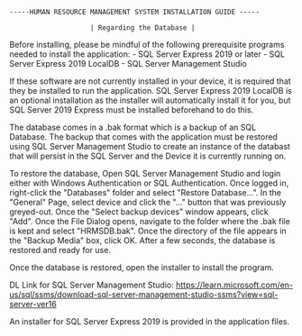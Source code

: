 
	-----HUMAN RESOURCE MANAGEMENT SYSTEM INSTALLATION GUIDE -----

						| Regarding the Database |
Before installing, please be mindful of the following prerequisite programs needed to install the application:
	- SQL Server Express 2019 or later
	- SQL Server Express 2019 LocalDB
	- SQL Server Management Studio

If these software are not currently installed in your device, it is required that they be installed to run the application.
SQL Server Express 2019 LocalDB is an optional installation as the installer will automatically install it for you, but 
SQL Server 2019 Express must be installed beforehand to do this.

The database comes in a .bak format which is a backup of an SQL Database. The backup that comes with the application
must be restored using SQL Server Management Studio to create an instance of the databast that will persist in the 
SQL Server and the Device it is currently running on. 


To restore the database, Open SQL Server Management Studio and login either with Windows Authentication or SQL Authentication.
Once logged in, right-click the "Databases" folder and select "Restore Database...". In the "General" Page, select device and click
the "..." button that was previously greyed-out. Once the "Select backup devices" window appears, click "Add". Once the File Dialog opens,
navigate to the folder where the .bak file is kept and select "HRMSDB.bak". Once the directory of the file appears in the "Backup Media"
box, click OK. After a few seconds, the database is restored and ready for use.

Once the database is restored, open the installer to install the program.

DL Link for SQL Server Management Studio:
 https://learn.microsoft.com/en-us/sql/ssms/download-sql-server-management-studio-ssms?view=sql-server-ver16

An installer for SQL Server Express 2019 is provided in the application files.
